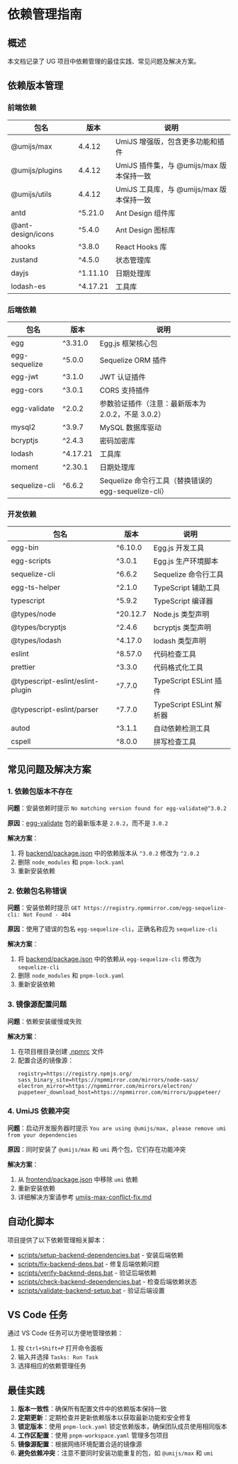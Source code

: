 # 依赖管理指南

## 概述

本文档记录了 UG 项目中依赖管理的最佳实践、常见问题及解决方案。

## 依赖版本管理

### 前端依赖

| 包名              | 版本     | 说明                                     |
| ----------------- | -------- | ---------------------------------------- |
| @umijs/max        | 4.4.12   | UmiJS 增强版，包含更多功能和插件         |
| @umijs/plugins    | 4.4.12   | UmiJS 插件集，与 @umijs/max 版本保持一致 |
| @umijs/utils      | 4.4.12   | UmiJS 工具库，与 @umijs/max 版本保持一致 |
| antd              | ^5.21.0  | Ant Design 组件库                        |
| @ant-design/icons | ^5.4.0   | Ant Design 图标库                        |
| ahooks            | ^3.8.0   | React Hooks 库                           |
| zustand           | ^4.5.0   | 状态管理库                               |
| dayjs             | ^1.11.10 | 日期处理库                               |
| lodash-es         | ^4.17.21 | 工具库                                   |

### 后端依赖

| 包名          | 版本     | 说明                                                 |
| ------------- | -------- | ---------------------------------------------------- |
| egg           | ^3.31.0  | Egg.js 框架核心包                                    |
| egg-sequelize | ^5.0.0   | Sequelize ORM 插件                                   |
| egg-jwt       | ^3.1.0   | JWT 认证插件                                         |
| egg-cors      | ^3.0.1   | CORS 支持插件                                        |
| egg-validate  | ^2.0.2   | 参数验证插件（注意：最新版本为 2.0.2，不是 3.0.2）   |
| mysql2        | ^3.9.7   | MySQL 数据库驱动                                     |
| bcryptjs      | ^2.4.3   | 密码加密库                                           |
| lodash        | ^4.17.21 | 工具库                                               |
| moment        | ^2.30.1  | 日期处理库                                           |
| sequelize-cli | ^6.6.2   | Sequelize 命令行工具（替换错误的 egg-sequelize-cli） |

### 开发依赖

| 包名                             | 版本     | 说明                     |
| -------------------------------- | -------- | ------------------------ |
| egg-bin                          | ^6.10.0  | Egg.js 开发工具          |
| egg-scripts                      | ^3.0.1   | Egg.js 生产环境脚本      |
| sequelize-cli                    | ^6.6.2   | Sequelize 命令行工具     |
| egg-ts-helper                    | ^2.1.0   | TypeScript 辅助工具      |
| typescript                       | ^5.9.2   | TypeScript 编译器        |
| @types/node                      | ^20.12.7 | Node.js 类型声明         |
| @types/bcryptjs                  | ^2.4.6   | bcryptjs 类型声明        |
| @types/lodash                    | ^4.17.0  | lodash 类型声明          |
| eslint                           | ^8.57.0  | 代码检查工具             |
| prettier                         | ^3.3.0   | 代码格式化工具           |
| @typescript-eslint/eslint-plugin | ^7.7.0   | TypeScript ESLint 插件   |
| @typescript-eslint/parser        | ^7.7.0   | TypeScript ESLint 解析器 |
| autod                            | ^3.1.1   | 自动依赖检测工具         |
| cspell                           | ^8.0.0   | 拼写检查工具             |

## 常见问题及解决方案

### 1. 依赖包版本不存在

**问题**：安装依赖时提示 `No matching version found for egg-validate@^3.0.2`

**原因**：[egg-validate](file://e:\YSY\UG\backend\node_modules\egg-validate) 包的最新版本是 `2.0.2`，而不是 `3.0.2`

**解决方案**：

1. 将 [backend/package.json](file:///E:/YSY/UG/backend/package.json) 中的依赖版本从 `^3.0.2` 修改为 `^2.0.2`
2. 删除 `node_modules` 和 `pnpm-lock.yaml`
3. 重新安装依赖

### 2. 依赖包名称错误

**问题**：安装依赖时提示 `GET https://registry.npmmirror.com/egg-sequelize-cli: Not Found - 404`

**原因**：使用了错误的包名 `egg-sequelize-cli`，正确名称应为 `sequelize-cli`

**解决方案**：

1. 将 [backend/package.json](file:///E:/YSY/UG/backend/package.json) 中的依赖从 `egg-sequelize-cli` 修改为 `sequelize-cli`
2. 删除 `node_modules` 和 `pnpm-lock.yaml`
3. 重新安装依赖

### 3. 镜像源配置问题

**问题**：依赖安装缓慢或失败

**解决方案**：

1. 在项目根目录创建 [.npmrc](file:///E:/YSY/UG/.npmrc) 文件
2. 配置合适的镜像源：
   ```
   registry=https://registry.npmjs.org/
   sass_binary_site=https://npmmirror.com/mirrors/node-sass/
   electron_mirror=https://npmmirror.com/mirrors/electron/
   puppeteer_download_host=https://npmmirror.com/mirrors/puppeteer/
   ```

### 4. UmiJS 依赖冲突

**问题**：启动开发服务器时提示 `You are using @umijs/max, please remove umi from your dependencies`

**原因**：同时安装了 `@umijs/max` 和 `umi` 两个包，它们存在功能冲突

**解决方案**：

1. 从 [frontend/package.json](file:///E:/YSY/UG/frontend/package.json) 中移除 `umi` 依赖
2. 重新安装依赖
3. 详细解决方案请参考 [umijs-max-conflict-fix.md](file:///E:/YSY/UG/docs/umijs-max-conflict-fix.md)

## 自动化脚本

项目提供了以下依赖管理相关脚本：

- [scripts/setup-backend-dependencies.bat](file:///E:/YSY/UG/scripts/setup-backend-dependencies.bat) - 安装后端依赖
- [scripts/fix-backend-deps.bat](file:///E:/YSY/UG/scripts/fix-backend-deps.bat) - 修复后端依赖问题
- [scripts/verify-backend-deps.bat](file:///E:/YSY/UG/scripts/verify-backend-deps.bat) - 验证后端依赖
- [scripts/check-backend-dependencies.bat](file:///E:/YSY/UG/scripts/check-backend-dependencies.bat) - 检查后端依赖状态
- [scripts/validate-backend-setup.bat](file:///E:/YSY/UG/scripts/validate-backend-setup.bat) - 验证后端设置

## VS Code 任务

通过 VS Code 任务可以方便地管理依赖：

1. 按 `Ctrl+Shift+P` 打开命令面板
2. 输入并选择 `Tasks: Run Task`
3. 选择相应的依赖管理任务

## 最佳实践

1. **版本一致性**：确保所有配置文件中的依赖版本保持一致
2. **定期更新**：定期检查并更新依赖版本以获取最新功能和安全修复
3. **锁定版本**：使用 `pnpm-lock.yaml` 锁定依赖版本，确保团队成员使用相同版本
4. **工作区配置**：使用 `pnpm-workspace.yaml` 管理多包项目
5. **镜像源配置**：根据网络环境配置合适的镜像源
6. **避免依赖冲突**：注意不要同时安装功能重复的包，如 `@umijs/max` 和 `umi`
